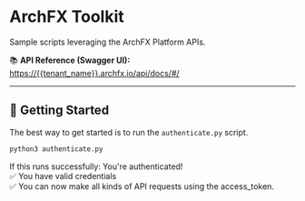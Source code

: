 # ArchFX Toolkit

Sample scripts leveraging the ArchFX Platform APIs.

📚 **API Reference (Swagger UI):**  
[https://{{tenant_name}}.archfx.io/api/docs/#/](https://{{tenant_name}}.archfx.io/api/docs/#/)

---

## 🚀 Getting Started

The best way to get started is to run the `authenticate.py` script.

```bash
python3 authenticate.py
```

If this runs successfully: You're authenticated!<br>
✅ You have valid credentials<br>
✅ You can now make all kinds of API requests using the access_token.
